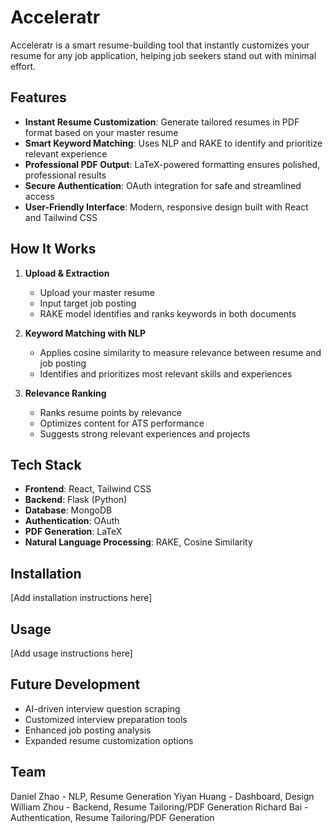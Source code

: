 # Acceleratr

Acceleratr is a smart resume-building tool that instantly customizes your resume for any job application, helping job seekers stand out with minimal effort.

## Features

- **Instant Resume Customization**: Generate tailored resumes in PDF format based on your master resume
- **Smart Keyword Matching**: Uses NLP and RAKE to identify and prioritize relevant experience
- **Professional PDF Output**: LaTeX-powered formatting ensures polished, professional results
- **Secure Authentication**: OAuth integration for safe and streamlined access
- **User-Friendly Interface**: Modern, responsive design built with React and Tailwind CSS

## How It Works

1. **Upload & Extraction**

   - Upload your master resume
   - Input target job posting
   - RAKE model identifies and ranks keywords in both documents

2. **Keyword Matching with NLP**

   - Applies cosine similarity to measure relevance between resume and job posting
   - Identifies and prioritizes most relevant skills and experiences

3. **Relevance Ranking**
   - Ranks resume points by relevance
   - Optimizes content for ATS performance
   - Suggests strong relevant experiences and projects

## Tech Stack

- **Frontend**: React, Tailwind CSS
- **Backend**: Flask (Python)
- **Database**: MongoDB
- **Authentication**: OAuth
- **PDF Generation**: LaTeX
- **Natural Language Processing**: RAKE, Cosine Similarity

## Installation

[Add installation instructions here]

## Usage

[Add usage instructions here]

## Future Development

- AI-driven interview question scraping
- Customized interview preparation tools
- Enhanced job posting analysis
- Expanded resume customization options

## Team

Daniel Zhao - NLP, Resume Generation
Yiyan Huang - Dashboard, Design
William Zhou - Backend, Resume Tailoring/PDF Generation
Richard Bai - Authentication, Resume Tailoring/PDF Generation
